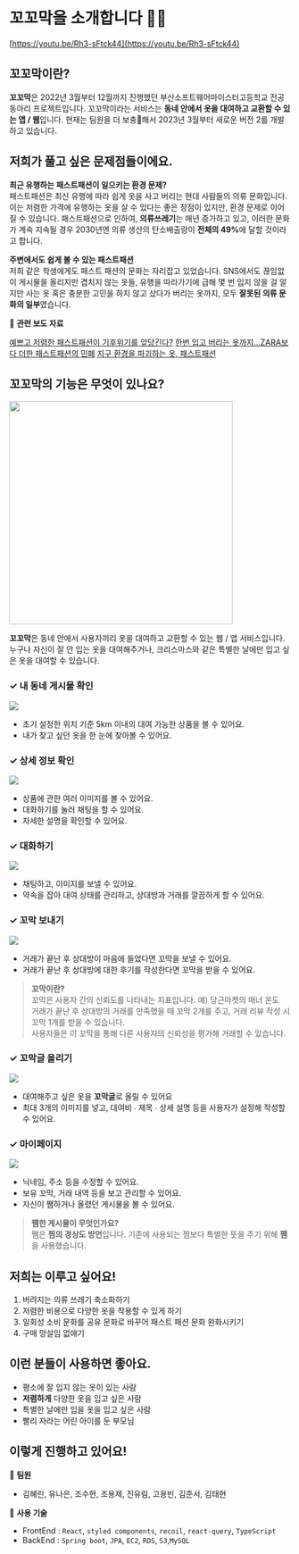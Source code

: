 
# 꼬꼬막을 소개합니다 👋🏻

[https://youtu.be/Rh3-sFtck44](https://youtu.be/Rh3-sFtck44)

## 꼬꼬막이란?

<b>꼬꼬막</b>은 2022년 3월부터 12월까지 진행했던 부산소프트웨어마이스터고등학교 전공 동아리 프로젝트입니다.
꼬꼬막이라는 서비스는 <b>동네 안에서 옷을 대여하고 교환할 수 있는 앱 / 웹</b>입니다.
현재는 팀원을 더 보충해서 2023년 3월부터 새로운 버전 2를 개발하고 있습니다.

## 저희가 풀고 싶은 문제점들이에요.
<b>최근 유행하는 패스트패션이 일으키는 환경 문제?</b>
<br>
패스트패션은 최신 유행에 따라 쉽게 옷을 사고 버리는 현대 사람들의 의류 문화입니다.
이는 저렴한 가격에 유행하는 옷을 살 수 있다는 좋은 장점이 있지만, 환경 문제로 이어질 수 있습니다.
패스트패션으로 인하여, <b>의류쓰레기</b>는 매년 증가하고 있고, 이러한 문화가 계속 지속될 경우 2030년엔 의류 생산의 탄소배출량이 <b>전체의 49%</b>에 달할 것이라고 합니다.

<b>주변에서도 쉽게 볼 수 있는 패스트패션</b>
<br>
저희 같은 학생에게도 패스트 패션의 문화는 자리잡고 있었습니다.
SNS에서도 끊임없이 게시물을 올리지만 겹치지 않는 옷들, 유행을 따라가기에 급해 몇 번 입지 않을 걸 알지만 사는 옷 혹은 충분한 고민을 하지 않고 샀다가 버리는 옷까지, 모두 <b>잘못된 의류 문화의 일부</b>였습니다.
<br>

📰 <b>관련 보도 자료</b>

[예쁘고 저렴한 패스트패션이 기후위기를 앞당긴다?](https://www.dailypop.kr/news/articleView.html?idxno=63490#:~:text=%ED%8C%A8%EC%8A%A4%ED%8A%B8%ED%8C%A8%EC%85%98%EC%9D%80%20%EB%B9%84%EA%B5%90%EC%A0%81%20%EC%A0%80%EB%A0%B4%ED%95%9C,%EB%8A%94%20%EA%BE%B8%EC%A4%80%ED%9E%88%20%EC%9D%B4%EC%96%B4%EC%A0%B8%EC%98%A4%EA%B3%A0%20%EC%9E%88%EB%8B%A4.)
[한번 입고 버리는 옷까지…ZARA보다 더한 패스트패션의 민폐](https://www.joongang.co.kr/article/25039703#home)
[지구 환경을 파괴하는 옷, 패스트패션](http://www.kookje.co.kr/news2011/asp/newsbody.asp?code=0300&key=20220422.99099006122)

## 꼬꼬막의 기능은 무엇이 있나요?

<img width="400px" src="https://s3.us-west-2.amazonaws.com/secure.notion-static.com/91336dfe-7db7-4143-8d1d-c9027448ef5a/Untitled.png?X-Amz-Algorithm=AWS4-HMAC-SHA256&X-Amz-Content-Sha256=UNSIGNED-PAYLOAD&X-Amz-Credential=AKIAT73L2G45EIPT3X45%2F20230327%2Fus-west-2%2Fs3%2Faws4_request&X-Amz-Date=20230327T071103Z&X-Amz-Expires=86400&X-Amz-Signature=1b963a8a26503d6b0fc4cfaa63fd09d0a7320e05e7e230e35e1049c4f6fef958&X-Amz-SignedHeaders=host&response-content-disposition=filename%3D%22Untitled.png%22&x-id=GetObject" />

<b>꼬꼬막</b>은 동네 안에서 사용자끼리 옷을 대여하고 교환할 수 있는 웹 / 앱 서비스입니다.
<br>
누구나 자신이 잘 안 입는 옷을 대여해주거나, 크리스마스와 같은 특별한 날에만 입고 싶은 옷을 대여할 수 있습니다.

### ✓ 내 동네 게시물 확인
<img src="https://s3.us-west-2.amazonaws.com/secure.notion-static.com/9e24ec3f-92eb-4426-a7c1-3b290e39fbec/%E1%84%89%E1%85%B3%E1%84%8F%E1%85%B3%E1%84%85%E1%85%B5%E1%86%AB%E1%84%89%E1%85%A3%E1%86%BA_2023-01-02_%E1%84%8B%E1%85%A9%E1%84%92%E1%85%AE_8.03.22.png?X-Amz-Algorithm=AWS4-HMAC-SHA256&X-Amz-Content-Sha256=UNSIGNED-PAYLOAD&X-Amz-Credential=AKIAT73L2G45EIPT3X45%2F20230327%2Fus-west-2%2Fs3%2Faws4_request&X-Amz-Date=20230327T071142Z&X-Amz-Expires=86400&X-Amz-Signature=6b7a30e42d7b48f9dc183a394e53f29f259e0a598aa8d26c4dacb8f390628e18&X-Amz-SignedHeaders=host&response-content-disposition=filename%3D%22%25E1%2584%2589%25E1%2585%25B3%25E1%2584%258F%25E1%2585%25B3%25E1%2584%2585%25E1%2585%25B5%25E1%2586%25AB%25E1%2584%2589%25E1%2585%25A3%25E1%2586%25BA%25202023-01-02%2520%25E1%2584%258B%25E1%2585%25A9%25E1%2584%2592%25E1%2585%25AE%25208.03.22.png%22&x-id=GetObject" />

- 초기 설정한 위치 기준 5km 이내의 대여 가능한 상품을 볼 수 있어요.
- 내가 찾고 싶던 옷을 한 눈에 찾아볼 수 있어요.


### ✓ 상세 정보 확인
<img src="https://s3.us-west-2.amazonaws.com/secure.notion-static.com/62469214-66b8-45e3-b144-c902b9bcc6c7/%E1%84%89%E1%85%B3%E1%84%8F%E1%85%B3%E1%84%85%E1%85%B5%E1%86%AB%E1%84%89%E1%85%A3%E1%86%BA_2022-12-02_%E1%84%8B%E1%85%A9%E1%84%92%E1%85%AE_1.47.13.png?X-Amz-Algorithm=AWS4-HMAC-SHA256&X-Amz-Content-Sha256=UNSIGNED-PAYLOAD&X-Amz-Credential=AKIAT73L2G45EIPT3X45%2F20230327%2Fus-west-2%2Fs3%2Faws4_request&X-Amz-Date=20230327T071214Z&X-Amz-Expires=86400&X-Amz-Signature=0d94b1c9e4c9747d1b0aef74cf6bbde41d979431af3ec6087392185a58ad9eec&X-Amz-SignedHeaders=host&response-content-disposition=filename%3D%22%25E1%2584%2589%25E1%2585%25B3%25E1%2584%258F%25E1%2585%25B3%25E1%2584%2585%25E1%2585%25B5%25E1%2586%25AB%25E1%2584%2589%25E1%2585%25A3%25E1%2586%25BA%25202022-12-02%2520%25E1%2584%258B%25E1%2585%25A9%25E1%2584%2592%25E1%2585%25AE%25201.47.13.png%22&x-id=GetObject" />

- 상품에 관한 여러 이미지를 볼 수 있어요.
- 대화하기를 눌러 채팅을 할 수 있어요.
- 자세한 설명을 확인할 수 있어요.

### ✓ 대화하기
<img src="https://s3.us-west-2.amazonaws.com/secure.notion-static.com/a8c87d75-e285-4efa-b083-edd7f4f4a66d/%E1%84%89%E1%85%B3%E1%84%8F%E1%85%B3%E1%84%85%E1%85%B5%E1%86%AB%E1%84%89%E1%85%A3%E1%86%BA_2022-12-20_%E1%84%8B%E1%85%A9%E1%84%8C%E1%85%A5%E1%86%AB_11.28.55.png?X-Amz-Algorithm=AWS4-HMAC-SHA256&X-Amz-Content-Sha256=UNSIGNED-PAYLOAD&X-Amz-Credential=AKIAT73L2G45EIPT3X45%2F20230327%2Fus-west-2%2Fs3%2Faws4_request&X-Amz-Date=20230327T071249Z&X-Amz-Expires=86400&X-Amz-Signature=a21c829696186a5abef633d4b01a86292ff6e9052e888ee13184050d2d896187&X-Amz-SignedHeaders=host&response-content-disposition=filename%3D%22%25E1%2584%2589%25E1%2585%25B3%25E1%2584%258F%25E1%2585%25B3%25E1%2584%2585%25E1%2585%25B5%25E1%2586%25AB%25E1%2584%2589%25E1%2585%25A3%25E1%2586%25BA%25202022-12-20%2520%25E1%2584%258B%25E1%2585%25A9%25E1%2584%258C%25E1%2585%25A5%25E1%2586%25AB%252011.28.55.png%22&x-id=GetObject" />

- 채팅하고, 이미지를 보낼 수 있어요.
- 약속을 잡아 대여 상태를 관리하고, 상대방과 거래를 깔끔하게 할 수 있어요.


### ✓ 꼬막 보내기
<img src="https://s3.us-west-2.amazonaws.com/secure.notion-static.com/40c68853-4c1a-49be-882d-82f7454adef0/%E1%84%89%E1%85%B3%E1%84%8F%E1%85%B3%E1%84%85%E1%85%B5%E1%86%AB%E1%84%89%E1%85%A3%E1%86%BA_2022-12-20_%E1%84%8B%E1%85%A9%E1%84%8C%E1%85%A5%E1%86%AB_11.54.09.png?X-Amz-Algorithm=AWS4-HMAC-SHA256&X-Amz-Content-Sha256=UNSIGNED-PAYLOAD&X-Amz-Credential=AKIAT73L2G45EIPT3X45%2F20230327%2Fus-west-2%2Fs3%2Faws4_request&X-Amz-Date=20230327T071320Z&X-Amz-Expires=86400&X-Amz-Signature=2a7573d6ec948772bf0bc7067a734a9368661de9f0c9d034fa0c30f6f82b28c3&X-Amz-SignedHeaders=host&response-content-disposition=filename%3D%22%25E1%2584%2589%25E1%2585%25B3%25E1%2584%258F%25E1%2585%25B3%25E1%2584%2585%25E1%2585%25B5%25E1%2586%25AB%25E1%2584%2589%25E1%2585%25A3%25E1%2586%25BA%25202022-12-20%2520%25E1%2584%258B%25E1%2585%25A9%25E1%2584%258C%25E1%2585%25A5%25E1%2586%25AB%252011.54.09.png%22&x-id=GetObject"/>

- 거래가 끝난 후 상대방이 마음에 들었다면 꼬막을 보낼 수 있어요.
- 거래가 끝난 후 상대방에 대한 후기를 작성한다면 꼬막을 받을 수 있어요.

> <b>꼬막이란?</b><br>
> 꼬막은 사용자 간의 신뢰도를 나타내는 지표입니다. 예) 당근마켓의 매너 온도 <br>
> 거래가 끝난 후 상대방의 거래를 만족했을 때 꼬막 2개를 주고, 거래 리뷰 작성 시 꼬막 1개를 받을 수 있습니다. <br>
> 사용자들은 이 꼬막을 통해 다른 사용자의 신뢰성을 평가해 거래할 수 있습니다.


### ✓ 꼬막글 올리기
<img src="https://s3.us-west-2.amazonaws.com/secure.notion-static.com/9819643d-b820-4da7-a953-9897c2886546/%E1%84%89%E1%85%B3%E1%84%8F%E1%85%B3%E1%84%85%E1%85%B5%E1%86%AB%E1%84%89%E1%85%A3%E1%86%BA_2022-12-20_%E1%84%8B%E1%85%A9%E1%84%92%E1%85%AE_12.06.20.png?X-Amz-Algorithm=AWS4-HMAC-SHA256&X-Amz-Content-Sha256=UNSIGNED-PAYLOAD&X-Amz-Credential=AKIAT73L2G45EIPT3X45%2F20230327%2Fus-west-2%2Fs3%2Faws4_request&X-Amz-Date=20230327T071439Z&X-Amz-Expires=86400&X-Amz-Signature=fbe75da7f22f6b4a7d65b0c2d6ad41722e972778b31dd3e414bab3b6b6df16ae&X-Amz-SignedHeaders=host&response-content-disposition=filename%3D%22%25E1%2584%2589%25E1%2585%25B3%25E1%2584%258F%25E1%2585%25B3%25E1%2584%2585%25E1%2585%25B5%25E1%2586%25AB%25E1%2584%2589%25E1%2585%25A3%25E1%2586%25BA%25202022-12-20%2520%25E1%2584%258B%25E1%2585%25A9%25E1%2584%2592%25E1%2585%25AE%252012.06.20.png%22&x-id=GetObject"/>

- 대여해주고 싶은 옷을 <b>꼬막글</b>로 올릴 수 있어요
- 최대 3개의 이미지를 넣고, 대여비 ∙ 제목 ∙ 상세 설명 등을 사용자가 설정해 작성할 수 있어요.


### ✓ 마이페이지
<img src="https://s3.us-west-2.amazonaws.com/secure.notion-static.com/9eb378f1-2550-45b7-beb2-c499de3d7bc1/%E1%84%89%E1%85%B3%E1%84%8F%E1%85%B3%E1%84%85%E1%85%B5%E1%86%AB%E1%84%89%E1%85%A3%E1%86%BA_2022-12-20_%E1%84%8B%E1%85%A9%E1%84%92%E1%85%AE_12.23.22.png?X-Amz-Algorithm=AWS4-HMAC-SHA256&X-Amz-Content-Sha256=UNSIGNED-PAYLOAD&X-Amz-Credential=AKIAT73L2G45EIPT3X45%2F20230327%2Fus-west-2%2Fs3%2Faws4_request&X-Amz-Date=20230327T071501Z&X-Amz-Expires=86400&X-Amz-Signature=560bf9095a8b41a1ed832464a0699f6b8c66069562bc17617e42f42df843f6a2&X-Amz-SignedHeaders=host&response-content-disposition=filename%3D%22%25E1%2584%2589%25E1%2585%25B3%25E1%2584%258F%25E1%2585%25B3%25E1%2584%2585%25E1%2585%25B5%25E1%2586%25AB%25E1%2584%2589%25E1%2585%25A3%25E1%2586%25BA%25202022-12-20%2520%25E1%2584%258B%25E1%2585%25A9%25E1%2584%2592%25E1%2585%25AE%252012.23.22.png%22&x-id=GetObject"/>

- 닉네임, 주소 등을 수정할 수 있어요.
- 보유 꼬막, 거래 내역 등을 보고 관리할 수 있어요.
- 자신이 쨈하거나 올렸던 게시물을 볼 수 있어요.

> <b>쨈한 게시물이 무엇인가요?</b><br>
> 쨈은 <b>찜의 경상도 방언</b>입니다. 기존에 사용되는 찜보다 특별한 뜻을 주기 위해 <b>쨈</b>을 사용했습니다.


## 저희는 이루고 싶어요!
1. 버려지는 의류 쓰레기 축소화하기
2. 저렴한 비용으로 다양한 옷을 착용할 수 있게 하기
3. 일회성 소비 문화를 공유 문화로 바꾸어 패스트 패션 문화 완화시키기
4. 구매 망설임 없애기

## 이런 분들이 사용하면 좋아요.

- 평소에 잘 입지 않는 옷이 있는 사람
- <b>저렴하게</b> 다양한 옷을 입고 싶은 사람
- 특별한 날에만 입을 옷을 입고 싶은 사람
- 빨리 자라는 어린 아이를 둔 부모님

## 이렇게 진행하고 있어요!

👥 <b>팀원</b>

- 김혜린, 유나은, 조수현, 조용제, 진유림, 고용빈, 김준서, 김태현

💫 <b>사용 기술</b>

- FrontEnd : `React`, `styled components`, `recoil`, `react-query`, `TypeScript`
- BackEnd : `Spring boot`, `JPA`, `EC2`, `RDS`, `S3`,`MySQL`
